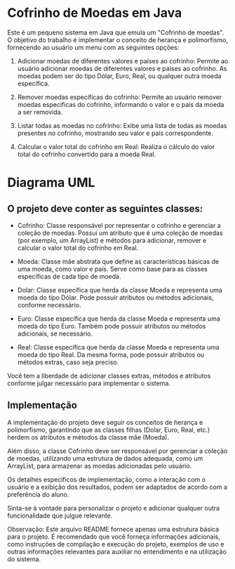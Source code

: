 # Cofrinho de Moedas em Java

Este é um pequeno sistema em Java que emula um "Cofrinho de moedas". O objetivo do trabalho é implementar o conceito de herança e polimorfismo, fornecendo ao usuário um menu com as seguintes opções:

1. Adicionar moedas de diferentes valores e países ao cofrinho: Permite ao usuário adicionar moedas de diferentes valores e países ao cofrinho. As moedas podem ser do tipo Dólar, Euro, Real, ou qualquer outra moeda específica.

2. Remover moedas específicas do cofrinho: Permite ao usuário remover moedas específicas do cofrinho, informando o valor e o país da moeda a ser removida.

3. Listar todas as moedas no cofrinho: Exibe uma lista de todas as moedas presentes no cofrinho, mostrando seu valor e país correspondente.

4. Calcular o valor total do cofrinho em Real: Realiza o cálculo do valor total do cofrinho convertido para a moeda Real.

# Diagrama UML

## O projeto deve conter as seguintes classes:

* Cofrinho: Classe responsável por representar o cofrinho e gerenciar a coleção de moedas. Possui um atributo que é uma coleção de moedas (por exemplo, um ArrayList) e métodos para adicionar, remover e calcular o valor total do cofrinho em Real.

* Moeda: Classe mãe abstrata que define as características básicas de uma moeda, como valor e país. Serve como base para as classes específicas de cada tipo de moeda.

* Dolar: Classe específica que herda da classe Moeda e representa uma moeda do tipo Dólar. Pode possuir atributos ou métodos adicionais, conforme necessário.

* Euro: Classe específica que herda da classe Moeda e representa uma moeda do tipo Euro. Também pode possuir atributos ou métodos adicionais, se necessário.

* Real: Classe específica que herda da classe Moeda e representa uma moeda do tipo Real. Da mesma forma, pode possuir atributos ou métodos extras, caso seja preciso.

Você tem a liberdade de adicionar classes extras, métodos e atributos conforme julgar necessário para implementar o sistema.

## Implementação

A implementação do projeto deve seguir os conceitos de herança e polimorfismo, garantindo que as classes filhas (Dolar, Euro, Real, etc.) herdem os atributos e métodos da classe mãe (Moeda).

Além disso, a classe Cofrinho deve ser responsável por gerenciar a coleção de moedas, utilizando uma estrutura de dados adequada, como um ArrayList, para armazenar as moedas adicionadas pelo usuário.

Os detalhes específicos de implementação, como a interação com o usuário e a exibição dos resultados, podem ser adaptados de acordo com a preferência do aluno.

Sinta-se à vontade para personalizar o projeto e adicionar qualquer outra funcionalidade que julgue relevante.

Observação: Este arquivo README fornece apenas uma estrutura básica para o projeto. É recomendado que você forneça informações adicionais, como instruções de compilação e execução do projeto, exemplos de uso e outras informações relevantes para auxiliar no entendimento e na utilização do sistema.
